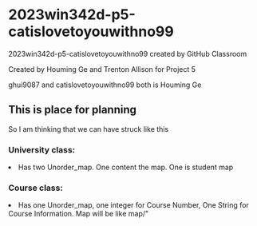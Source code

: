 # 2023win342d-p5-catislovetoyouwithno99
2023win342d-p5-catislovetoyouwithno99 created by GitHub Classroom
<p>
  Created by Houming Ge and Trenton Allison for Project 5
</p><p>
  ghui9087 and catislovetoyouwithno99 both is Houming Ge
</p>



<h2>
This is place for planning
</h2>
<p>
So I am thinking that we can have struck like this
</p><p><h3>
University class: 
</h3><li>
Has two Unorder_map. One content the map<Course number, Course object>. One is student map<Student ID(int), Student object>
</li></p><p><h3>
  Course class:
</h3><li>
  Has one Unorder_map, one integer for Course Number, One String for Course Information. Map will be like map/</Student ID(int), Student object">"
</li></p><p>
